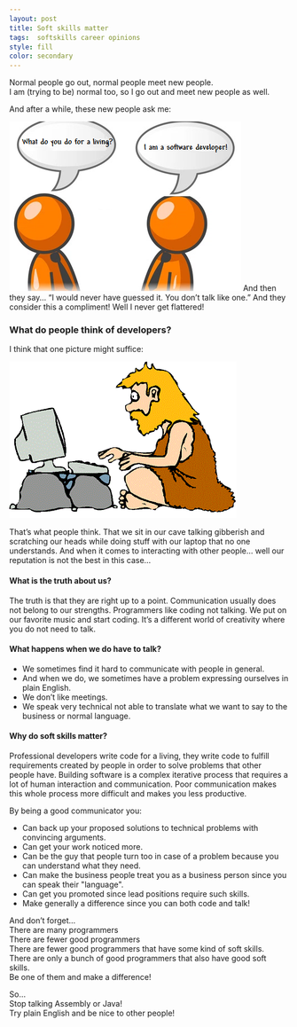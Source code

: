 ```yaml
---
layout: post
title: Soft skills matter
tags:  softskills career opinions 
style: fill 
color: secondary
---
```

Normal people go out, normal people meet new people.  
I am (trying to be) normal too, so I go out and meet new people as well.  

And after a while, these new people ask me:
 
![Rebase](https://raw.githubusercontent.com/dimitrispaxinos/dimitrispaxinos.github.io/master/_assets/images/SoftSkillsPost_PeopleTalking.png)
And then they say…  “I would never have guessed it. You don’t talk like one.”
And they consider this a compliment! Well I never get flattered!

### What do people think of developers?

I think that one picture might suffice:

![Caveman](https://raw.githubusercontent.com/dimitrispaxinos/dimitrispaxinos.github.io/master/_assets/images/SoftSkillsPost_CaveMan.gif)

That’s what people think. That we sit in our cave talking gibberish and scratching our heads while doing stuff with our laptop that no one understands. And when it comes to interacting with other people… well our reputation is not the best in this case…

####    What is the truth about us?
The truth is that they are right up to a point. Communication usually does not belong to our strengths. Programmers like coding not talking. We put on our favorite music and start coding. It’s a different world of creativity where you do not need to talk.


####     What happens when we do have to talk?
-	We sometimes find it hard to communicate with people in general.
-	And when we do, we sometimes have a problem expressing ourselves in plain English.
-	We don’t like meetings.
-	We speak very technical not able to translate what we want to say to the business or normal language.


####  Why do soft skills matter? 
Professional developers write code for a living, they write code to fulfill requirements created by people in order to solve problems that other people have. 
Building software is a complex iterative process that requires a lot of human interaction and communication. Poor communication makes this whole process more difficult and makes you less productive. 

By being a good communicator you:

 - Can back up your proposed solutions to technical problems with
   convincing arguments. 	
 - Can get your work noticed more. 	
 - Can be the  guy that people turn too in case of a problem because you can understand what they need. 	
 - Can make the business people treat you as a business person since you can speak their "language". 	
 - Can get you promoted since lead positions require such skills. 	
 - Make generally a difference since you can both code and talk!

And don’t forget…  
There are many programmers  
There are fewer good programmers  
There are fewer good programmers that have some kind of soft skills.  
There are only a bunch of good programmers that also have good soft skills.  
Be one of them and make a difference!

So…  
Stop talking Assembly or Java!  
Try plain English and be nice to other people! 
